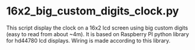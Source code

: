 # 16x2_big_custom_digits_clock.py
This script display the clock on a 16x2 lcd screen using big custom digits (easy to read from about ~4m). 
It is based on Raspberry PI python library for hd44780 lcd displays. Wiring is made according to this library.
